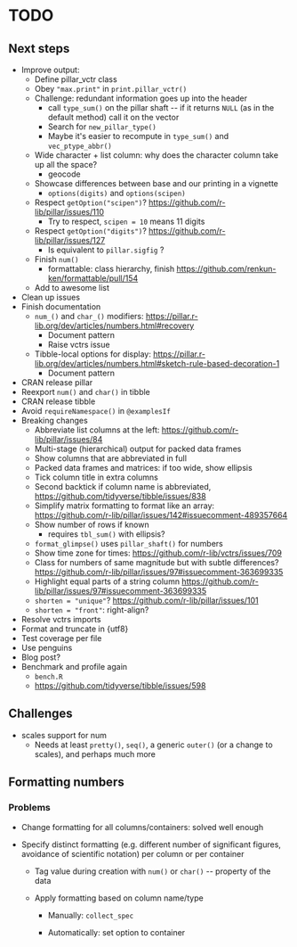 # TODO

## Next steps

- Improve output:
    - Define pillar_vctr class
    - Obey `"max.print"` in `print.pillar_vctr()`
    - Challenge: redundant information goes up into the header
        - call `type_sum()` on the pillar shaft -- if it returns `NULL` (as in the default method) call it on the vector
        - Search for `new_pillar_type()`
        - Maybe it's easier to recompute in `type_sum()` and `vec_ptype_abbr()`
    - Wide character + list column: why does the character column take up all the space?
        - geocode
    - Showcase differences between base and our printing in a vignette
        - `options(digits)` and `options(scipen)`
    - Respect `getOption("scipen")`? <https://github.com/r-lib/pillar/issues/110>
        - Try to respect, `scipen = 10` means 11 digits
    - Respect `getOption("digits")`? <https://github.com/r-lib/pillar/issues/127>
        - Is equivalent to `pillar.sigfig` ?
    - Finish `num()`
        - formattable: class hierarchy, finish <https://github.com/renkun-ken/formattable/pull/154>
    - Add to awesome list
- Clean up issues
- Finish documentation
    - `num_()` and `char_()` modifiers: <https://pillar.r-lib.org/dev/articles/numbers.html#recovery>
        - Document pattern
        - Raise vctrs issue
    - Tibble-local options for display: <https://pillar.r-lib.org/dev/articles/numbers.html#sketch-rule-based-decoration-1>
        - Document pattern
- CRAN release pillar
- Reexport `num()` and `char()` in tibble
- CRAN release tibble
- Avoid `requireNamespace()` in `@examplesIf`
- Breaking changes
    - Abbreviate list columns at the left: <https://github.com/r-lib/pillar/issues/84>
    - Multi-stage (hierarchical) output for packed data frames
    - Show columns that are abbreviated in full
    - Packed data frames and matrices: if too wide, show ellipsis
    - Tick column title in extra columns
    - Second backtick if column name is abbreviated, <https://github.com/tidyverse/tibble/issues/838>
    - Simplify matrix formatting to format like an array: <https://github.com/r-lib/pillar/issues/142#issuecomment-489357664>
    - Show number of rows if known
        - requires `tbl_sum()` with ellipsis?
    - `format_glimpse()` uses `pillar_shaft()` for numbers
    - Show time zone for times: <https://github.com/r-lib/vctrs/issues/709>
    - Class for numbers of same magnitude but with subtle differences? <https://github.com/r-lib/pillar/issues/97#issuecomment-363699335>
    - Highlight equal parts of a string column <https://github.com/r-lib/pillar/issues/97#issuecomment-363699335>
    - `shorten = "unique"`? <https://github.com/r-lib/pillar/issues/101>
    - `shorten = "front"`: right-align?
- Resolve vctrs imports
- Format and truncate in {utf8}
- Test coverage per file
- Use penguins
- Blog post?
- Benchmark and profile again
    - `bench.R`
    - <https://github.com/tidyverse/tibble/issues/598>

## Challenges

- scales support for num
    - Needs at least `pretty()`, `seq()`, a generic `outer()` (or a change to scales), and perhaps much more


## Formatting numbers

### Problems

- Change formatting for all columns/containers: solved well enough

- Specify distinct formatting (e.g. different number of significant figures, avoidance of scientific notation) per column or per container

    - Tag value during creation with `num()` or `char()` -- property of the data

    - Apply formatting based on column name/type

        - Manually: `collect_spec`

        - Automatically: set option to container
